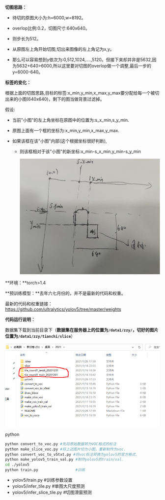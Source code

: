 **切图思路：**

- 待切的原图大小为:h=6000,w=8192。
- overlop比例:0.2，切图尺寸:640x640。

- 则步长为512。

- 从原图左上角开始切图,切出来图像的左上角记为x,y。
- 那么可以容易想到y依次为:0,512,1024,....,5120。但接下来却并非是5632,因为5632+640>6000,所以这里要对切图的overlop做一个调整,最后一步的y=6000-640。

**标签的变化：**

根据上面的切图思路,目标的标签:x_min,y_min,x_max,y_max要分配给每一个被切出来的小图(640x640)，剩下的图当做背景过滤掉。

假设:

- 当前"小图"的左上角坐标在原图中的位置为:s_x_min,s_y_min.

- 原图上面有一个框的坐标为:x_min,y_min,x_max,y_max.

- 如果该框在该"小图"内部(这个根据坐标很好判断),

  - 则该框相对于该"小图"的新坐标:x_min-s_x_min,y_min-s_y_min

    ![几何关系](./insert/3.jpg)

**环境：**torch>1.4

**预训练模型：**去年六七月份的，并不是最新的代码和权重。

最新的代码和权重链接：https://github.com/ultralytics/yolov5/tree/master/weights

**代码运行说明：**

数据集下载到当前目录下（**数据集在服务器上的位置为`/data1/zzy/`，切好的图片位置为`/data1/zzy/tianchi/slice`**）

![数据集](./insert/4.png)

python

```bash
python convert_to_voc.py #先将原始数据转为VOC格式的标注
python make_slice_voc.py #将上述图片切为小图，重新制作为voc.
python convert_voc_to_v5txt.py #将voc标注转换为yolov5的官方格式.
python make_yolov5_train_val.py #制作yolov5的train/val.
cd ./yolov5
python train.py                 #训练
```
- yolov5/train.py #训练参数设置
- yolov5/infer_tile.py #单图大尺度预测
- yolov5/infer_slice_tile.py #切图滑窗预测



